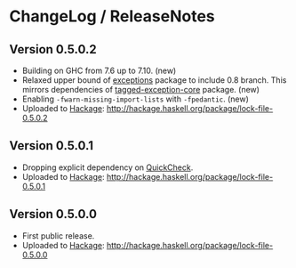 # ChangeLog / ReleaseNotes

## Version 0.5.0.2

* Building on GHC from 7.6 up to 7.10. (new)
* Relaxed upper bound of [exceptions][] package to include 0.8 branch. This
  mirrors dependencies of [tagged-exception-core][] package. (new)
* Enabling `-fwarn-missing-import-lists` with `-fpedantic`. (new)
* Uploaded to [Hackage][]:
  <http://hackage.haskell.org/package/lock-file-0.5.0.2>


## Version 0.5.0.1

* Dropping explicit dependency on [QuickCheck][].
* Uploaded to [Hackage][]:
  <http://hackage.haskell.org/package/lock-file-0.5.0.1>


## Version 0.5.0.0

* First public release.
* Uploaded to [Hackage][]:
  <http://hackage.haskell.org/package/lock-file-0.5.0.0>



[Hackage]:
  http://hackage.haskell.org/
  "HackageDB (or just Hackage) is a collection of releases of Haskell packages."
[QuickCheck]:
  http://hackage.haskell.org/package/QuickCheck
  "QuickCheck package on Hackage"
[exceptions]:
  http://hackage.haskell.org/package/exceptions
  "exceptions package on Hackage"
[tagged-exception-core]:
  http://hackage.haskell.org/package/tagged-exception-core
  "tagged-exception-core package on Hackage"

